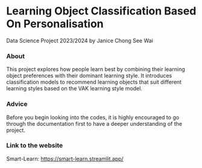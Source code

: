 # Learning Object Classification Based On Personalisation
Data Science Project 2023/2024 by Janice Chong See Wai

### About
This project explores how people learn best by combining their learning object preferences with their dominant learning style. It introduces classification models to recommend learning objects that suit different learning styles based on the VAK learning style model.

### Advice
Before you begin looking into the codes, it is highly encouraged to go through the documentation first to have a deeper understanding of the project.

### Link to the website
Smart-Learn: https://smart-learn.streamlit.app/
